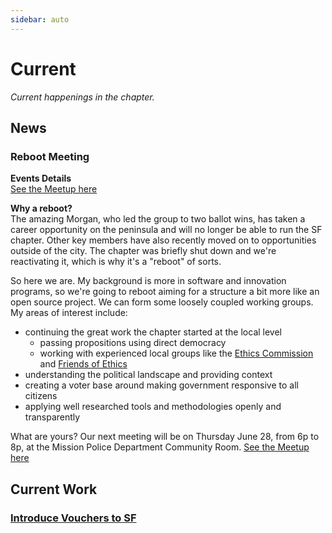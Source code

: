 ```yaml
---
sidebar: auto
---
```

# Current
_Current happenings in the chapter._
## News
### Reboot Meeting

**Events Details**  
[See the Meetup here](https://www.meetup.com/Represent-Us-SF-Bay-Area/events/251718867/)


**Why a reboot?**  
The amazing Morgan, who led the group to two ballot wins, has taken a career opportunity on the peninsula and will no longer be able to run the SF chapter. Other key members have also recently moved on to opportunities outside of the city. The chapter was briefly shut down and we're reactivating it, which is why it's a "reboot" of sorts. 

So here we are. My background is more in software and innovation programs, so we're going to reboot aiming for a structure a bit more like an open source project. We can form some loosely coupled working groups. My areas of interest include:

  - continuing the great work the chapter started at the local level
    - passing propositions using direct democracy
    - working with experienced local groups like the [Ethics Commission](https://sfethics.org/) and [Friends of Ethics](https://www.facebook.com/FriendsofEthics)
  - understanding the political landscape and providing context
  - creating a voter base around making government responsive to all citizens
  - applying well researched tools and methodologies openly and transparently
  
What are yours? Our next meeting will be on Thursday June 28, from 6p to 8p, at the Mission Police Department Community Room. [See the Meetup here](https://www.meetup.com/Represent-Us-SF-Bay-Area/events/251718867/)

## Current Work
### [Introduce Vouchers to SF](https://docs.google.com/document/d/1qH3L5Kxzx9xPldsyXUeQjQZ9BY7HMwrqpZXrU0c1rZQ/edit#heading=h.hbzwnzwvz6k1)
